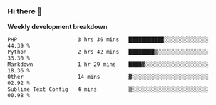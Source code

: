 ### Hi there 👋


**Weekly development breakdown**

<!--START_SECTION:waka-->
```text
PHP                   3 hrs 36 mins   ███████████░░░░░░░░░░░░░░   44.39 % 
Python                2 hrs 42 mins   ████████▒░░░░░░░░░░░░░░░░   33.30 % 
Markdown              1 hr 29 mins    ████▓░░░░░░░░░░░░░░░░░░░░   18.36 % 
Other                 14 mins         ▓░░░░░░░░░░░░░░░░░░░░░░░░   02.92 % 
Sublime Text Config   4 mins          ▒░░░░░░░░░░░░░░░░░░░░░░░░   00.98 % 
```
<!--END_SECTION:waka-->
